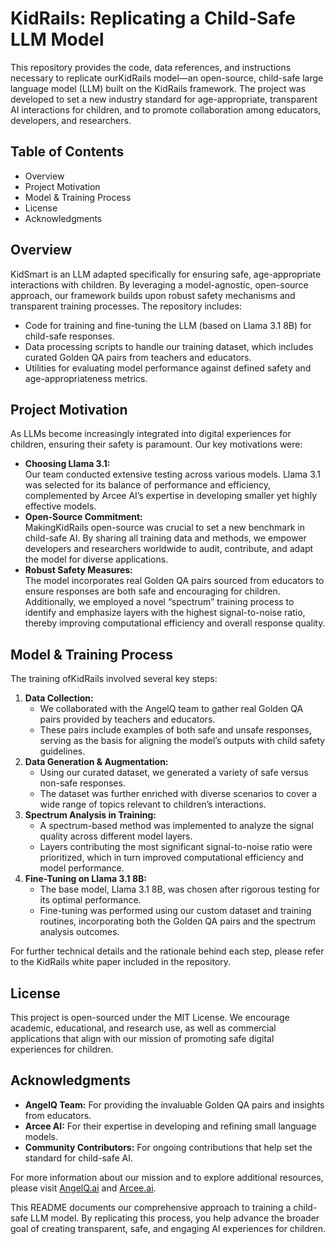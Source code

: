 # KidRails: Replicating a Child-Safe LLM Model

This repository provides the code, data references, and instructions necessary to replicate ourKidRails model—an open-source, child-safe large language model (LLM) built on the KidRails framework. The project was developed to set a new industry standard for age-appropriate, transparent AI interactions for children, and to promote collaboration among educators, developers, and researchers.

## Table of Contents
- Overview
- Project Motivation
- Model & Training Process
- License
- Acknowledgments

## Overview

KidSmart is an LLM adapted specifically for ensuring safe, age-appropriate interactions with children. By leveraging a model-agnostic, open-source approach, our framework builds upon robust safety mechanisms and transparent training processes. The repository includes:
- Code for training and fine-tuning the LLM (based on Llama 3.1 8B) for child-safe responses.
- Data processing scripts to handle our training dataset, which includes curated Golden QA pairs from teachers and educators.
- Utilities for evaluating model performance against defined safety and age-appropriateness metrics.

## Project Motivation

As LLMs become increasingly integrated into digital experiences for children, ensuring their safety is paramount. Our key motivations were:
- **Choosing Llama 3.1:**  
  Our team conducted extensive testing across various models. Llama 3.1 was selected for its balance of performance and efficiency, complemented by Arcee AI’s expertise in developing smaller yet highly effective models.
- **Open-Source Commitment:**  
  MakingKidRails open-source was crucial to set a new benchmark in child-safe AI. By sharing all training data and methods, we empower developers and researchers worldwide to audit, contribute, and adapt the model for diverse applications.
- **Robust Safety Measures:**  
  The model incorporates real Golden QA pairs sourced from educators to ensure responses are both safe and encouraging for children. Additionally, we employed a novel “spectrum” training process to identify and emphasize layers with the highest signal-to-noise ratio, thereby improving computational efficiency and overall response quality.

## Model & Training Process

The training ofKidRails involved several key steps:
1. **Data Collection:**
   - We collaborated with the AngelQ team to gather real Golden QA pairs provided by teachers and educators.
   - These pairs include examples of both safe and unsafe responses, serving as the basis for aligning the model’s outputs with child safety guidelines.
2. **Data Generation & Augmentation:**
   - Using our curated dataset, we generated a variety of safe versus non-safe responses.
   - The dataset was further enriched with diverse scenarios to cover a wide range of topics relevant to children’s interactions.
3. **Spectrum Analysis in Training:**
   - A spectrum-based method was implemented to analyze the signal quality across different model layers.
   - Layers contributing the most significant signal-to-noise ratio were prioritized, which in turn improved computational efficiency and model performance.
4. **Fine-Tuning on Llama 3.1 8B:**
   - The base model, Llama 3.1 8B, was chosen after rigorous testing for its optimal performance.
   - Fine-tuning was performed using our custom dataset and training routines, incorporating both the Golden QA pairs and the spectrum analysis outcomes.

For further technical details and the rationale behind each step, please refer to the KidRails white paper included in the repository.

## License

This project is open-sourced under the MIT License. We encourage academic, educational, and research use, as well as commercial applications that align with our mission of promoting safe digital experiences for children.

## Acknowledgments

- **AngelQ Team:** For providing the invaluable Golden QA pairs and insights from educators.
- **Arcee AI:** For their expertise in developing and refining small language models.
- **Community Contributors:** For ongoing contributions that help set the standard for child-safe AI.

For more information about our mission and to explore additional resources, please visit [AngelQ.ai](https://www.angelq.ai/) and [Arcee.ai](https://www.arcee.ai/).

This README documents our comprehensive approach to training a child-safe LLM model. By replicating this process, you help advance the broader goal of creating transparent, safe, and engaging AI experiences for children.
